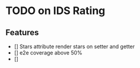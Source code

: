 # TODO on IDS Rating

## Features

- [] Stars attribute render stars on setter and getter
- [] e2e coverage above 50%
- [] 
